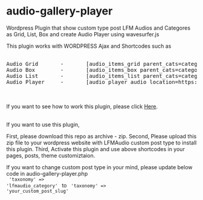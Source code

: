 # audio-gallery-player
Wordpress Plugin that show custom type post LFM Audios and Categores as Grid, List, Box and create Audio Player using wavesurfer.js

This plugin works with WORDPRESS Ajax and Shortcodes such as 
<br />
<br />
<pre>
Audio Grid       -       [audio_items_grid parent_cats=category1_slug,category2_slug extra_layouts=category3_slug,category4_slug]
Audio Box        -       [audio_items_box parent_cats=category1_slug,category2_slug ]
Audio List       -       [audio_items_list parent_cats=category1_slug,category2_slug posts_per_page=8]
Audio Player     -       [audio_player audio_location=https://demo.music.com/demo.mp3]
</pre>
<br />
<br />                             
If you want to see how to work this plugin, please click <a href="https://dev.lfmaudio.com">Here</a>.

<br />
<br />

If you want to use this plugin, 
<br />

First, please download this repo as archive - zip.
Second, Please upload this zip file to your wordpress website with LFMAudio custom post  type to install this plugin.
Third, Activate this plugin and use above shortcodes in your pages, posts, theme customiztaion.
<br />

If you want to change custom post type in your mind, please update below code in audio-gallery-player.php
<br />
<code>
    'taxonomy'      => 'lfmaudio_category'
</code>
to
<code>
    'taxonomy'      => 'your_custom_post_slug'
</code>
